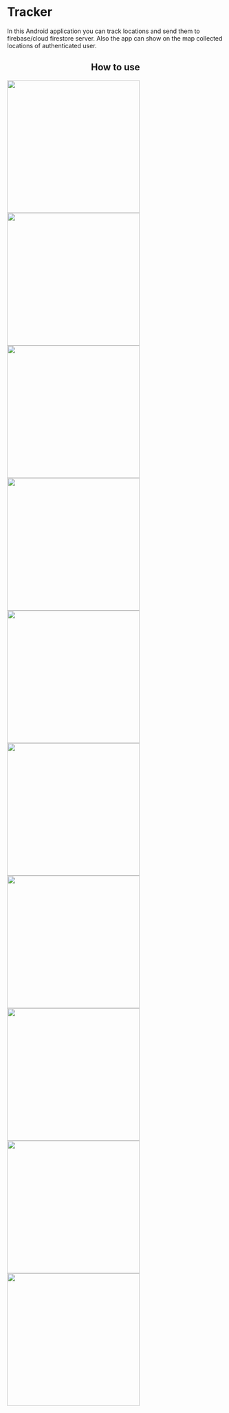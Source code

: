 # Tracker
In this Android application you can track locations and send them to firebase/cloud firestore server. 
Also the app can show on the map collected locations of authenticated user.

<h2 align="center">How to use</h2>

<img src="screenshots/1.jpg" width="308">
<img src="screenshots/2.jpg" width="308">
<img src="screenshots/3.jpg" width="308">
<img src="screenshots/4.jpg" width="308">
<img src="screenshots/5.jpg" width="308">
<img src="screenshots/6.jpg" width="308">
<img src="screenshots/7.jpg" width="308">
<img src="screenshots/8.jpg" width="308">
<img src="screenshots/9.jpg" width="308">
<img src="screenshots/10.jpg" width="308">

